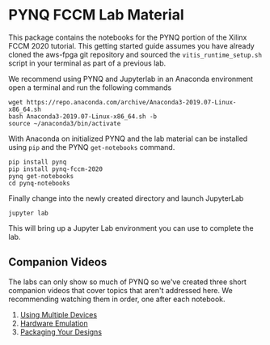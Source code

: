 # PYNQ FCCM Lab Material

This package contains the notebooks for the PYNQ portion of the Xilinx FCCM 2020 tutorial. This getting started guide assumes you have already cloned the aws-fpga git repository and sourced the `vitis_runtime_setup.sh` script in your terminal as part of a previous lab.


We recommend using PYNQ and Jupyterlab in an Anaconda environment open a terminal and run the following commands

```
wget https://repo.anaconda.com/archive/Anaconda3-2019.07-Linux-x86_64.sh
bash Anaconda3-2019.07-Linux-x86_64.sh -b
source ~/anaconda3/bin/activate
```

With Anaconda on initialized PYNQ and the lab material can be installed using `pip` and the PYNQ `get-notebooks` command.

```
pip install pynq
pip install pynq-fccm-2020
pynq get-notebooks
cd pynq-notebooks
```

Finally change into the newly created directory and launch JupyterLab

```
jupyter lab
```

This will bring up a Jupyter Lab environment you can use to complete the lab.

## Companion Videos

The labs can only show so much of PYNQ so we've created three short companion videos that cover topics that aren't addressed here. We recommending watching them in order, one after each notebook.

 1. [Using Multiple Devices](https://youtu.be/tk2XDW-Hpco)
 2. [Hardware Emulation](https://youtu.be/ylVEo0d83iM)
 3. [Packaging Your Designs](https://youtu.be/S2oSliWHpsA)
